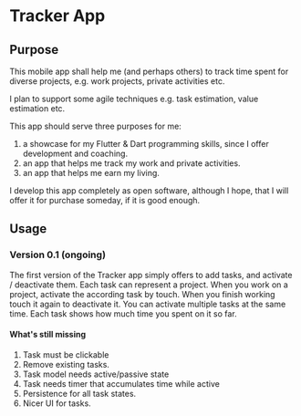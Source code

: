 # Tracker App

## Purpose

This mobile app shall help me (and perhaps others) to track time spent for diverse projects, e.g. work projects, private activities etc.

I plan to support some agile techniques e.g. task estimation, value estimation etc.

This app should serve three purposes for me:

1. a showcase for my Flutter & Dart programming skills, since I offer development and coaching.
2. an app that helps me track my work and private activities.
3. an app that helps me earn my living.

I develop this app completely as open software, although I hope, that I will offer it for purchase someday, if it is good enough.

## Usage

### Version 0.1 (ongoing)

The first version of the Tracker app simply offers to add tasks, and activate / deactivate them. Each task can represent a project. When you work on a project, activate the according task by touch. When you finish working touch it again to deactivate it. You can activate multiple tasks at the same time. Each task shows how much time you spent on it so far.

#### What's still missing

1. Task must be clickable
6. Remove existing tasks.
2. Task model needs active/passive state
3. Task needs timer that accumulates time while active
4. Persistence for all task states.
5. Nicer UI for tasks.
